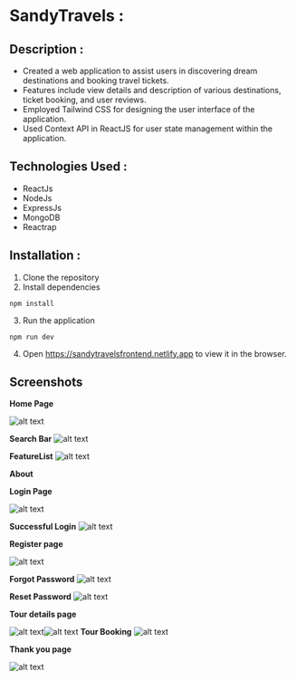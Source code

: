 # SandyTravels :
## Description :
- Created a web application to assist users in discovering dream destinations and booking travel tickets.
- Features include view details and description of various destinations, ticket booking, and user reviews.
- Employed Tailwind CSS for designing the user interface of the application.
- Used Context API in ReactJS for user state management within the application.

## Technologies Used :
- ReactJs
- NodeJs
- ExpressJs
- MongoDB
- Reactrap


## Installation :
1. Clone the repository
2. Install dependencies
```
npm install
```
3. Run the application
```
npm run dev
```
4. Open https://sandytravelsfrontend.netlify.app to view it in the browser.

## Screenshots
**Home Page**

![alt text](home.png)

**Search Bar**
![alt text](<search bar.png>)

**FeatureList**
![alt text](<feature tourlist.png>)

**About**


**Login Page**

![alt text](<login page.png>)

**Successful Login**
![alt text](<succcessful login.png>)

**Register page**

![alt text](<register page.png>)

**Forgot Password**
![alt text](forgotpassword.png)

**Reset Password**
![alt text](<reset password.png>)

**Tour details page**

![alt text](tour1.png)![alt text](tour2.png)
**Tour Booking**
![alt text](<travel booking.png>)

**Thank you page**

![alt text](thankyou.png)
